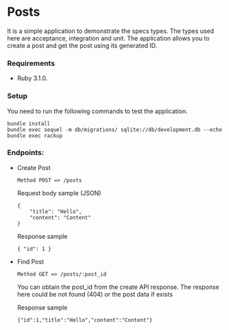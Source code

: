 
# Posts

It is a simple application to demonstrate the specs types. The types used here are acceptance, integration and unit. The application allows you to create a post and get the post using its generated ID.

### Requirements
 - Ruby 3.1.0.


### Setup
You need to run the following commands to test the application.
```
bundle install
bundle exec sequel -m db/migrations/ sqlite://db/development.db --echo
bundle exec rackup
```

### Endpoints:

- Create Post

    ```
    Method POST => /posts
    ```

    Request body sample (JSON)
    ```
    {
        "title": "Hello",
        "content": "Content"
    }
    ```


    Response sample
    ```
    { "id": 1 }
    ```


- Find Post
    ```
    Method GET => /posts/:post_id
    ```

    You can obtain the post_id from the create API response. The response here could be not found (404) or the post data if exists

    Response sample
    ```
    {"id":1,"title":"Hello","content":"Content"}
    ```


